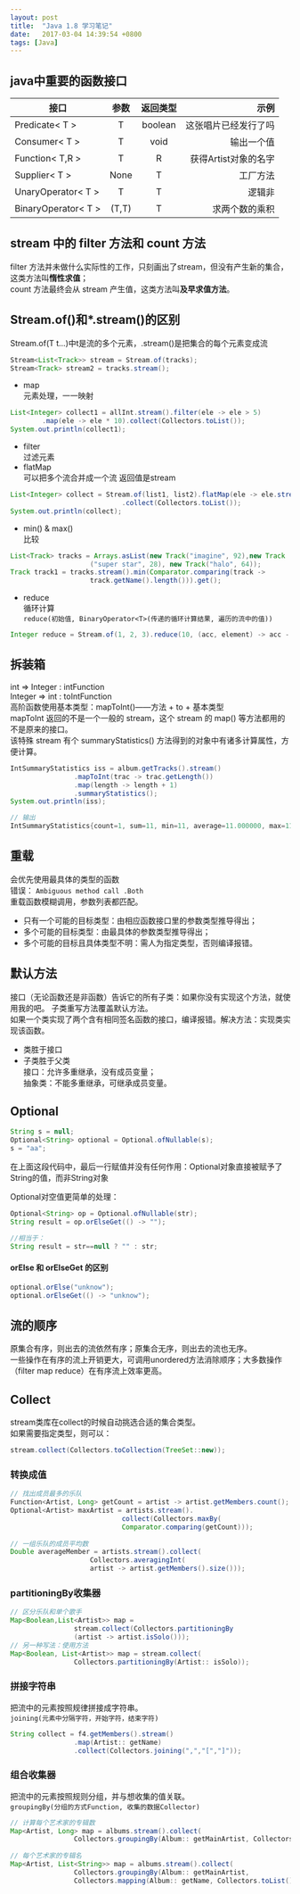 ```yaml
---
layout: post
title:  "Java 1.8 学习笔记"
date:   2017-03-04 14:39:54 +0800
tags: [Java]
---
```


## java中重要的函数接口


| 接口        | 参数           | 返回类型  | 示例  |  
| ------------- |:-------------:| :-----:| -----:|  
| Predicate< T > | T | boolean | 这张唱片已经发行了吗 |  
| Consumer< T > | T | void | 输出一个值 |  
| Function< T,R > | T | R | 获得Artist对象的名字  
| Supplier< T > | None | T | 工厂方法  
| UnaryOperator< T > | T | T | 逻辑非  
| BinaryOperator< T > | (T,T) | T | 求两个数的乘积  


## stream 中的 filter 方法和 count 方法
filter 方法并未做什么实际性的工作，只刻画出了stream，但没有产生新的集合，这类方法叫**惰性求值**；  
count 方法最终会从 stream 产生值，这类方法叫**及早求值方法**。

## Stream.of()和*.stream()的区别
Stream.of(T t...)中t是流的多个元素，.stream()是把集合的每个元素变成流   
```java  
Stream<List<Track>> stream = Stream.of(tracks);  
Stream<Track> stream2 = tracks.stream();
```



* map  
元素处理，一一映射   
```java  
List<Integer> collect1 = allInt.stream().filter(ele -> ele > 5)
		.map(ele -> ele * 10).collect(Collectors.toList());  
System.out.println(collect1);    
```


* filter  
过滤元素
* flatMap  
可以把多个流合并成一个流
返回值是stream   
```java
List<Integer> collect = Stream.of(list1, list2).flatMap(ele -> ele.stream())  
                            .collect(Collectors.toList());  
System.out.println(collect);   
```  

* min() & max()  
比较  
```java  
List<Track> tracks = Arrays.asList(new Track("imagine", 92),new Track
					("super star", 28), new Track("halo", 64));
Track track1 = tracks.stream().min(Comparator.comparing(track -> 
					track.getName().length())).get();  

```

* reduce  
循环计算  
```reduce(初始值, BinaryOperator<T>(传递的循环计算结果, 遍历的流中的值))```   
```java   
Integer reduce = Stream.of(1, 2, 3).reduce(10, (acc, element) -> acc - element);  
```  



## 拆装箱  
int => Integer : intFunction  
Integer => int : toIntFunction  
高阶函数使用基本类型：mapToInt()——方法 + to + 基本类型  
mapToInt 返回的不是一个一般的 stream，这个 stream 的 map() 等方法都用的不是原来的接口。  
该特殊 stream 有个 summaryStatistics() 方法得到的对象中有诸多计算属性，方便计算。  
```java
IntSummaryStatistics iss = album.getTracks().stream()
                .mapToInt(trac -> trac.getLength())
                .map(length -> length + 1)
                .summaryStatistics();  
System.out.println(iss);

// 输出
IntSummaryStatistics{count=1, sum=11, min=11, average=11.000000, max=11}  
```

## 重载  
会优先使用最具体的类型的函数  
错误： ```Ambiguous method call .Both```  
重载函数模糊调用，参数列表都匹配。  
* 只有一个可能的目标类型：由相应函数接口里的参数类型推导得出；  
* 多个可能的目标类型：由最具体的参数类型推导得出；  
* 多个可能的目标且具体类型不明：需人为指定类型，否则编译报错。

## 默认方法  
接口（无论函数还是非函数）告诉它的所有子类：如果你没有实现这个方法，就使用我的吧。
子类重写方法覆盖默认方法。  
如果一个类实现了两个含有相同签名函数的接口，编译报错。解决方法：实现类实现该函数。  
* 类胜于接口  
* 子类胜于父类  
接口：允许多重继承，没有成员变量；  
抽象类：不能多重继承，可继承成员变量。

## Optional
```java
String s = null;
Optional<String> optional = Optional.ofNullable(s);
s = "aa";
```  
在上面这段代码中，最后一行赋值并没有任何作用：Optional对象直接被赋予了String的值，而非String对象

Optional对空值更简单的处理：
```java  
Optional<String> op = Optional.ofNullable(str);
String result = op.orElseGet(() -> "");

//相当于：  
String result = str==null ? "" : str;
```

#### orElse 和 orElseGet 的区别
```java  
optional.orElse("unknow");
optional.orElseGet(() -> "unknow");
```

## 流的顺序  
原集合有序，则出去的流依然有序；原集合无序，则出去的流也无序。  
一些操作在有序的流上开销更大，可调用unordered方法消除顺序；大多数操作（filter map reduce）在有序流上效率更高。  

## Collect  
stream类库在collect的时候自动挑选合适的集合类型。  
如果需要指定类型，则可以：  
```java
stream.collect(Collectors.toCollection(TreeSet::new));
```
### 转换成值
```java
// 找出成员最多的乐队
Function<Artist, Long> getCount = artist -> artist.getMembers.count();
Optional<Artist> maxArtist = artists.stream().
    						collect(Collectors.maxBy(
                            Comparator.comparing(getCount)));
    
// 一组乐队的成员平均数
Double averageMember = artists.stream().collect(
    				Collectors.averagingInt(
                    artist -> artist.getMembers().size()));

```

### partitioningBy收集器  
```java  
// 区分乐队和单个歌手
Map<Boolean,List<Artist>> map = 
    			stream.collect(Collectors.partitioningBy
                (artist -> artist.isSolo()));
// 另一种写法：使用方法
Map<Boolean, List<Artist>> map = stream.collect(
    			Collectors.partitioningBy(Artist:: isSolo));
```
   
### 拼接字符串    
把流中的元素按照规律拼接成字符串。    
```joining(元素中分隔字符，开始字符，结束字符)```   
```java   
String collect = f4.getMembers().stream()
    			.map(Artist:: getName)
                .collect(Collectors.joining(",","[","]"));     
```  

### 组合收集器  
把流中的元素按照规则分组，并与想收集的值关联。  
```groupingBy(分组的方式Function, 收集的数据Collector)```  

```java
// 计算每个艺术家的专辑数
Map<Artist, Long> map = albums.stream().collect(
				Collectors.groupingBy(Album:: getMainArtist, Collectors.counting()));
	
// 每个艺术家的专辑名
Map<Artist, List<String>> map = albums.stream().collect(
				Collectors.groupingBy(Album:: getMainArtist, 
				Collectors.mapping(Album:: getName, Collectors.toList())));
```

